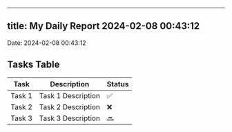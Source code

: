 
---
title: My Daily Report 2024-02-08 00:43:12
---

Date: 2024-02-08 00:43:12

## Tasks Table

| Task | Description | Status |
|------|-------------|--------|
| Task 1 | Task 1 Description | ✅ |
| Task 2 | Task 2 Description | ❌ |
| Task 3 | Task 3 Description | 🔜 |
